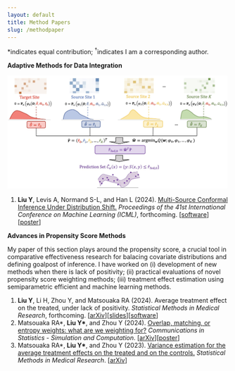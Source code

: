 ```yaml
---
layout: default
title: Method Papers
slug: /methodpaper
---
```


*indicates equal contribution; <sup>&dagger;</sup>indicates I am a corresponding author. 

<b> Adaptive Methods for Data Integration </b>

<img src="/assets/img/MuSCI.jpg" width=500/>

<ol>	
  <li><b>Liu Y</b>, Levis A, Normand S-L, and Han L (2024). <a href="https://openreview.net/forum?id=qmUbSAgz08&referrer=%5Bthe%20profile%20of%20Yi%20Liu%5D(%2Fprofile%3Fid%3D~Yi_Liu49)" target="_blank"> Multi-Source Conformal Inference Under Distribution Shift.</a> <em>Proceedings of the 41st International Conference on Machine Learning (ICML)</em>, forthcoming. [<a href="https://github.com/yiliu1998/Multi-Source-Conformal" target="_blank">software</a>][<a href="https://yiliu1998.github.io/slides/MuSCI_Poster.pdf" target="_blank">poster</a>] </li>
</ol>

<b> Advances in Propensity Score Methods </b>

My paper of this section plays around the propensity score, a crucial tool in comparative effectiveness research for balacing covariate distributions and defining goalpost of inference. I have worked on (i) development of new methods when there is lack of positivity; (ii) practical evaluations of novel propensity score weighting methods; (iii) treatment effect estimation using semiparametric efficient and machine learning methods. 

<ol>	
  <li><b>Liu Y</b>, Li H, Zhou Y, and Matsouaka RA (2024). Average treatment effect on the treated, under lack of positivity. <em>Statistical Methods in Medical Research</em>, forthcoming. [<a href="https://arxiv.org/abs/2309.01334" target="_blank">arXiv</a>][<a href="https://yiliu1998.github.io/slides/ENAR_2024.pdf" target="_blank">slides</a>][<a href="https://github.com/yiliu1998/ATTweights" target="_blank">software</a>] </li>
  <li>Matsouaka RA*, <b>Liu Y*</b>, and Zhou Y (2024). <a href="https://www.tandfonline.com/doi/full/10.1080/03610918.2024.2319419" target="_blank">Overlap, matching, or entropy weights: what are we weighting for?</a> <em>Communications in Statistics - Simulation and Computation</em>. [<a href="https://arxiv.org/abs/2210.12968" target="_blank">arXiv</a>][<a href="https://yiliu1998.github.io/slides/OWWWF_Poster.pdf" target="_blank">poster</a>] </li>
  <li> Matsouaka RA*, <b>Liu Y*</b>, and Zhou Y (2023). <a href="https://journals.sagepub.com/doi/10.1177/09622802221142532" target="_blank">Variance estimation for the average treatment effects on the treated and on the controls.</a> <em>Statistical Methods in Medical Research</em>. [<a href="https://arxiv.org/abs/2209.10742" target="_blank">arXiv</a>] </li>	
</ol>
  

